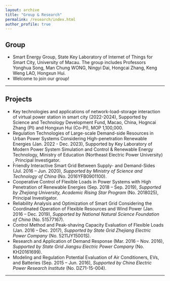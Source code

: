 ```yaml
---
layout: archive
title: "Group & Research"
permalink: /research/index.html
author_profile: true
---
```




## Group

- Smart Energy Group, State Key Laboratory of Internet of Things for Smart City, University of Macau. The group includes Professors Yonghua Song, Man Chung WONG, Ningyi Dai, Hongcai Zhang, Keng Weng LAO, Hongxun Hui.
- Welcome to join our group!





------

## Projects

- Key technologies and applications of network-load-storage interaction of virtual power station in smart city (2022-2024), Supported by Science and Technology Development Fund, Macao, China,  Hogncai Zhang (PI) and Hongxun Hui (Co-PI), MOP 1,100,000.
- Regulation Technologies of Large-scale Demand-side Resources in Urban Power Systems Considering High-penetration Renewable Energies (Jan. 2022 - Dec. 2023),  Supported by Key Laboratory of Modern Power System Simulation and Control & Renewable Energy Technology, Ministry of Education (Northeast Electric Power University) , Principal Investigator.
- Friendly Interactive Smart Grid Between Supply- and Demand-Sides (Jul. 2016 – Jun. 2020), *Supported by Ministry of Science and Technology of China* (No. 2016YFB0901100).
- Cooperative Control of Flexible Loads in Power Systems with High Penetration of Renewable Energies (Sep. 2018 – Sep. 2019), *Supported by Zhejiang University, Academic Rising Star Program* (No. 2018025), Principal Investigator. 
- Reliability Analysis and Optimization of Smart Grid Considering the Coordinated Operation of Flexible Resources and Wind Power (Jan. 2016 – Dec. 2019), *Supported by National Natural Science Foundation of China* (No. 51577167). 
- Control Method and Peak-shaving Capacity Evaluation of Flexible Loads (Jan. 2016 – Dec. 2017), *Supported by State Grid Zhejiang Electric Power Company* (No. 5211JY15001S). 
- Research and Application of Demand Response (Mar. 2016 – Nov. 2016), *Supported by State Grid Jiangsu Electric Power Company* (No. KH20161699). 
- Modeling and Regulation Potential Evaluation of Air Conditioners, EVs, and Batteries (Sep. 2015 – Jun. 2016), *Supported by China Electric Power Research Institute* (No. DZ71-15-004). 





------

<!-- Construction Scheme of Distinctive Town with Smart Energy (Sep. 2018 - Apr. 2019, Hangzhou, China) *Supported by Zhejiang Province Government* *Research Assistant (Principal Student Investigator)* Zero-carbon house for high-end rehabilitation base, and low-carbon conference center for exhibition of smart energy systems. Smart energy-saving industry garden, with industries circulation system, and smart lighting systems. ![Editing a markdown file for a talk](/images/research/research_distinctive_town.png)-->

<!-- Develop the Data-driven Multi-energy Experiment and Simulation Platform (Jul. 2015 - Oct. 2018, Hangzhou, China) [[Lab Introduction Presentation](https://huihongxun.github.io/files/ResearchProjects/20180912_SGOOL_platform.pdf)] [[Lab Introduction in English](https://huihongxun.github.io/files/ResearchProjects/Data-driven_Multi-energy_Platform.pdf)] *Supported by Smart Grid Operation and Optimization Laboratory*, Position: Project director, supervised by Prof. Yi Ding, PV-battery-demand system for power optimization and energy saving. Smart plug-based data acquisition, processing and energy consumption suggestion systems. Real data-driven simulation platform for energy Internet of Things.  ![Editing a markdown file for a talk](/images/research/research_data_driven.png)-->

<!--Friendly Interactive Smart Grid Between Supply- and Demand-Sides (Jul. 2016 -- Jun. 2020), *Supported by Ministry of Science and Technology of China* (No. 2016YFB0901100). <!-- *Research Assistant (Principal Student Investigator)* Cooperative control strategies of supply-side (generating units) and demand-side (flexible loads). Business model design for flexible loads participating in demand response, including electricity prices, transaction method, and settlement method. Field demonstration in Suzhou and Changzhou Cities, around 110,000 customers are equipped with smart devices to participate in this project. It is one of the largest demand response projects in the world. ![Editing a markdown file for a talk](/images/research/research_friendly_interactive.png) -->

<!--Cooperative Control of Flexible Loads in Power Systems with High Penetration of Renewable Energies (Sep. 2018 -- Sep. 2019), *Supported by Zhejiang University, Academic Rising Star Program* (No. 2018025), Principal Investigator. <!-- Modelling of flexible loads, especially HVACs. Cooperative control method of flexible loads for providing regulation services for power systems. Optimal dispatch methods of flexible loads and renewable energy generations. ![Editing a markdown file for a talk](/images/research/research_RisingStar.png) -->

<!--Reliability Analysis and Optimization of Smart Grid Considering the Coordinated Operation of Flexible Resources and Wind Power (Jan. 2016 -- Dec. 2019), *Supported by National Natural Science Foundation of China* (No. 51577167).  <!--*Research Assistant* Multiple uncertainties’ analysis of various flexible resources, especially HVACs. Reliability models and optimization of power systems, considering wind power and flexible resources.  ![Editing a markdown file for a talk](/images/research/research_reliability_NSFC.png)-->

<!--Control Method and Peak-shaving Capacity Evaluation of Flexible Loads (Jan. 2016 -- Dec. 2017), *Supported by State Grid Zhejiang Electric Power Company* (No. 5211JY15001S). <!--*Research Assistant (Principal Student Investigator)*Control method of flexible loads, especially air conditioners, considering user’s behavior and comfort. Quantitative evaluation of peak-shaving capacities provided by flexible loads, considering multiple uncertainties. Comparison of reliability and economy of the power system before and after integrating demand response. ![Editing a markdown file for a talk](/images/research/research_peak_shaving.png)-->

<!--Research and Application of Demand Response (Mar. 2016 -- Nov. 2016), *Supported by State Grid Jiangsu Electric Power Company* (No. KH20161699). <!-- *Research Assistant (Principal Student Investigator)* Market mechanism and implementation plan of demand response for the existing electricity market in China. The new spike price policy is proposed and implemented for the first time in China. According to the energy efficiency evaluation report by State Grid Jiangsu Electric Power Company, the construction investments in power plants and transmission lines are postponed around 16.78 billion Chinese Yuan. ![Editing a markdown file for a talk](/images/research/research_consumer_DR.png)-->

<!--Modeling and Regulation Potential Evaluation of Air Conditioners, EVs, and Batteries (Sep. 2015 -- Jun. 2016), *Supported by China Electric Power Research Institute* (No. DZ71-15-004). <!-- *Research Assistant (Principal Student Investigator)* Mathematical and physical model of typical flexible loads, including air conditionings, EVs and batteries. The operation performance and regulation potential of flexible loads with dynamic electricity prices. The proposed models and methods were tested and implemented in State Grid Jiangsu Electric Power Company. ![Editing a markdown file for a talk](/images/research/research_regulation_potential.png)-->
